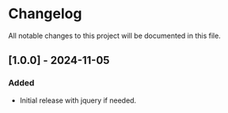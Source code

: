 # Changelog

All notable changes to this project will be documented in this file.

## [1.0.0] - 2024-11-05
### Added
- Initial release with jquery if needed.